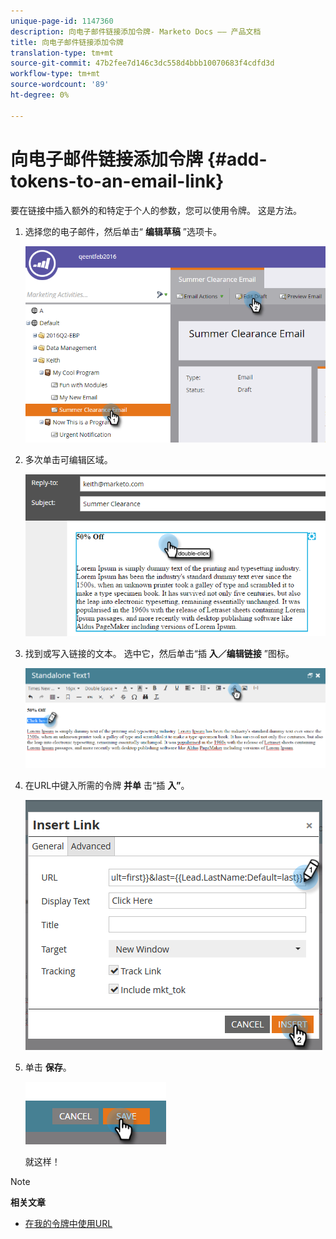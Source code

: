 ```yaml
---
unique-page-id: 1147360
description: 向电子邮件链接添加令牌- Marketo Docs —— 产品文档
title: 向电子邮件链接添加令牌
translation-type: tm+mt
source-git-commit: 47b2fee7d146c3dc558d4bbb10070683f4cdfd3d
workflow-type: tm+mt
source-wordcount: '89'
ht-degree: 0%

---
```



# 向电子邮件链接添加令牌 {#add-tokens-to-an-email-link}

要在链接中插入额外的和特定于个人的参数，您可以使用令牌。 这是方法。

1. 选择您的电子邮件，然后单击“ **编辑草稿** ”选项卡。

   ![](assets/one.png)

1. 多次单击可编辑区域。

   ![](assets/two.png)

1. 找到或写入链接的文本。 选中它，然后单击“插 **入／编辑链接** ”图标。

   ![](assets/three.png)

1. 在URL中键入所需的令牌 **并单** 击“插 **入”**。

   ![](assets/four.png)

1. 单击 **保存**。

   ![](assets/five.png)

   就这样！

>[!NOTE]
>
>**相关文章**
>
>* [在我的令牌中使用URL](using-urls-in-my-tokens.md)

>



